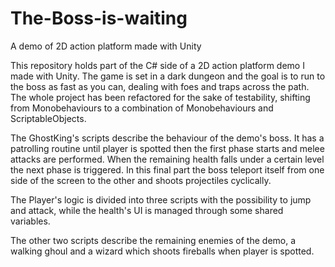 # The-Boss-is-waiting
A demo of 2D action platform made with Unity

This repository holds part of the C# side of a 2D action platform demo I made with Unity. The game is set in a dark dungeon and the goal is to run to the boss as fast as you can, dealing with foes and traps across the path. The whole project has been refactored for the sake of testability, shifting from Monobehaviours to a combination of Monobehaviours and ScriptableObjects.

The GhostKing's scripts describe the behaviour of the demo's boss. It has a patrolling routine until player is spotted then the first phase starts and melee attacks are performed. When the remaining health falls under a certain level the next phase is triggered. In this final part the boss teleport itself from one side of the screen to the other and shoots projectiles cyclically.

The Player's logic is divided into three scripts with the possibility to jump and attack, while the health's UI is managed through some shared variables.

The other two scripts describe the remaining enemies of the demo, a walking ghoul and a wizard which shoots fireballs when player is spotted.
